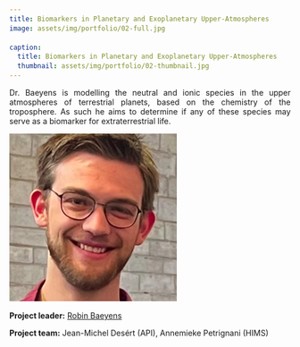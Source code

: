 ```yaml
---
title: Biomarkers in Planetary and Exoplanetary Upper-Atmospheres
image: assets/img/portfolio/02-full.jpg

caption:
  title: Biomarkers in Planetary and Exoplanetary Upper-Atmospheres
  thumbnail: assets/img/portfolio/02-thumbnail.jpg
---
```

<p style='text-align: justify;'>Dr. Baeyens is modelling the neutral and ionic species in the upper atmospheres of terrestrial planets, based on the chemistry of the troposphere. As such he aims to determine if any of these species may serve as a biomarker for extraterrestrial life.</p>


<img src="/assets/img/portfolio/Robin_Bayens.png" alt="Robin Baeyens">

**Project leader:** [Robin Baeyens](https://www.linkedin.com/in/robin-baeyens/)

**Project team:** Jean-Michel Desért (API), Annemieke Petrignani (HIMS)
